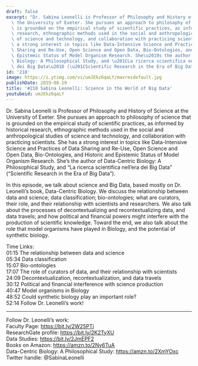 ```yaml
---
draft: false
excerpt: "Dr. Sabina Leonelli is Professor of Philosophy and History of Science at\
  \ the University of Exeter. She pursues an approach to philosophy of science that\
  \ is grounded on the empirical study of scientific practices, as informed by historical\
  \ research, ethnographic methods used in the social and anthropological studies\
  \ of science and technology, and collaboration with practicing scientists. She has\
  \ a strong interest in topics like Data-Intensive Science and Practices of Data\
  \ Sharing and Re-Use, Open Science and Open Data, Bio-Ontologies, and Historic and\
  \ Epistemic Status of Model Organism Research. She\u2019s the author of Data-Centric\
  \ Biology: A Philosophical Study, and \u201CLa ricerca scientifica nell\u2019era\
  \ dei Big Data\u201D (\u201CScientific Research in the Era of Big Data\u201D)."
id: '218'
image: https://i.ytimg.com/vi/umJEkz6qaLY/maxresdefault.jpg
publishDate: 2019-08-19
title: '#218 Sabina Leonelli: Science in the World of Big Data'
youtubeid: umJEkz6qaLY
---
```

<div class="timelinks">

Dr. Sabina Leonelli is Professor of Philosophy and History of Science at the University of Exeter. She pursues an approach to philosophy of science that is grounded on the empirical study of scientific practices, as informed by historical research, ethnographic methods used in the social and anthropological studies of science and technology, and collaboration with practicing scientists. She has a strong interest in topics like Data-Intensive Science and Practices of Data Sharing and Re-Use, Open Science and Open Data, Bio-Ontologies, and Historic and Epistemic Status of Model Organism Research. She’s the author of Data-Centric Biology: A Philosophical Study, and “La ricerca scientifica nell’era dei Big Data” (“Scientific Research in the Era of Big Data”).

In this episode, we talk about science and Big Data, based mostly on Dr. Leonelli’s book, Data-Centric Biology. We discuss the relationship between data and science; data classification; bio-ontologies; what are curators, their role, and their relationship with scientists and researchers. We also talk about the processes of decontextualizing and recontextualizing data, and data travels; and how political and financial powers might interfere with the production of scientific knowledge. Toward the end, we also talk about the role that model organisms have played in Biology, and the potential of synthetic biology.

Time Links:  
<time>01:15</time> The relationship between data and science  
<time>05:34</time> Data classification  
<time>15:07</time> Bio-ontologies                               
<time>17:07</time> The role of curators of data, and their relationship with scientists  
<time>24:09</time> Decontextualization, recontextualization, and data travels  
<time>30:12</time> Political and financial interference with science production  
<time>40:47</time> Model organisms in Biology  
<time>48:52</time> Could synthetic biology play an important role?  
<time>52:14</time> Follow Dr. Leonelli’s work!

---

Follow Dr. Leonelli’s work:  
Faculty Page: https://bit.ly/2W25PTi  
ResearchGate profile: https://bit.ly/2K2TyXU  
Data Studies: https://bit.ly/2JmEPF2  
Books on Amazon: https://amzn.to/2Ny6TuA  
Data-Centric Biology: A Philosophical Study: https://amzn.to/2XmYOxc  
Twitter handle: @SabinaLeonelli
</div>

